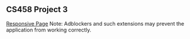 ## CS458 Project 3
[Responsive Page](https://selcenkaya.github.io/proj3/)
Note: Adblockers and such extensions may prevent the application from working correctly.

